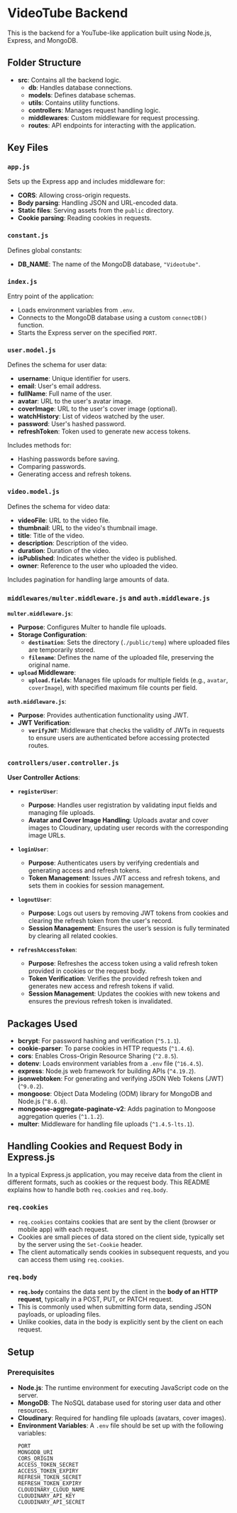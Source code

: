 # VideoTube Backend

This is the backend for a YouTube-like application built using Node.js, Express, and MongoDB.

## Folder Structure

- **src**: Contains all the backend logic.
  - **db**: Handles database connections.
  - **models**: Defines database schemas.
  - **utils**: Contains utility functions.
  - **controllers**: Manages request handling logic.
  - **middlewares**: Custom middleware for request processing.
  - **routes**: API endpoints for interacting with the application.

## Key Files

### `app.js`

Sets up the Express app and includes middleware for:
- **CORS**: Allowing cross-origin requests.
- **Body parsing**: Handling JSON and URL-encoded data.
- **Static files**: Serving assets from the `public` directory.
- **Cookie parsing**: Reading cookies in requests.

### `constant.js`

Defines global constants:
- **DB_NAME**: The name of the MongoDB database, `"Videotube"`.

### `index.js`

Entry point of the application:
- Loads environment variables from `.env`.
- Connects to the MongoDB database using a custom `connectDB()` function.
- Starts the Express server on the specified `PORT`.

### `user.model.js`

Defines the schema for user data:
- **username**: Unique identifier for users.
- **email**: User's email address.
- **fullName**: Full name of the user.
- **avatar**: URL to the user's avatar image.
- **coverImage**: URL to the user's cover image (optional).
- **watchHistory**: List of videos watched by the user.
- **password**: User's hashed password.
- **refreshToken**: Token used to generate new access tokens.

Includes methods for:
- Hashing passwords before saving.
- Comparing passwords.
- Generating access and refresh tokens.

### `video.model.js`

Defines the schema for video data:
- **videoFile**: URL to the video file.
- **thumbnail**: URL to the video's thumbnail image.
- **title**: Title of the video.
- **description**: Description of the video.
- **duration**: Duration of the video.
- **isPublished**: Indicates whether the video is published.
- **owner**: Reference to the user who uploaded the video.

Includes pagination for handling large amounts of data.

### `middlewares/multer.middleware.js` and `auth.middleware.js`

**`multer.middleware.js`**:
- **Purpose**: Configures Multer to handle file uploads.
- **Storage Configuration**:
  - **`destination`**: Sets the directory (`./public/temp`) where uploaded files are temporarily stored.
  - **`filename`**: Defines the name of the uploaded file, preserving the original name.
- **`upload` Middleware**:
  - **`upload.fields`**: Manages file uploads for multiple fields (e.g., `avatar`, `coverImage`), with specified maximum file counts per field.

**`auth.middleware.js`**:
- **Purpose**: Provides authentication functionality using JWT.
- **JWT Verification**:
  - **`verifyJWT`**: Middleware that checks the validity of JWTs in requests to ensure users are authenticated before accessing protected routes.

### `controllers/user.controller.js`

**User Controller Actions**:
- **`registerUser`**:
  - **Purpose**: Handles user registration by validating input fields and managing file uploads.
  - **Avatar and Cover Image Handling**: Uploads avatar and cover images to Cloudinary, updating user records with the corresponding image URLs.
  
- **`loginUser`**:
  - **Purpose**: Authenticates users by verifying credentials and generating access and refresh tokens.
  - **Token Management**: Issues JWT access and refresh tokens, and sets them in cookies for session management.

- **`logoutUser`**:
  - **Purpose**: Logs out users by removing JWT tokens from cookies and clearing the refresh token from the user's record.
  - **Session Management**: Ensures the user’s session is fully terminated by clearing all related cookies.

- **`refreshAccessToken`**:
  - **Purpose**: Refreshes the access token using a valid refresh token provided in cookies or the request body.
  - **Token Verification**: Verifies the provided refresh token and generates new access and refresh tokens if valid.
  - **Session Management**: Updates the cookies with new tokens and ensures the previous refresh token is invalidated.


## Packages Used

- **bcrypt**: For password hashing and verification (`^5.1.1`).
- **cookie-parser**: To parse cookies in HTTP requests (`^1.4.6`).
- **cors**: Enables Cross-Origin Resource Sharing (`^2.8.5`).
- **dotenv**: Loads environment variables from a `.env` file (`^16.4.5`).
- **express**: Node.js web framework for building APIs (`^4.19.2`).
- **jsonwebtoken**: For generating and verifying JSON Web Tokens (JWT) (`^9.0.2`).
- **mongoose**: Object Data Modeling (ODM) library for MongoDB and Node.js (`^8.6.0`).
- **mongoose-aggregate-paginate-v2**: Adds pagination to Mongoose aggregation queries (`^1.1.2`).
- **multer**: Middleware for handling file uploads (`^1.4.5-lts.1`).

## Handling Cookies and Request Body in Express.js

In a typical Express.js application, you may receive data from the client in different formats, such as cookies or the request body. This README explains how to handle both `req.cookies` and `req.body`.

### `req.cookies`

- `req.cookies` contains cookies that are sent by the client (browser or mobile app) with each request.
- Cookies are small pieces of data stored on the client side, typically set by the server using the `Set-Cookie` header.
- The client automatically sends cookies in subsequent requests, and you can access them using `req.cookies`.

### `req.body`

- **`req.body`** contains the data sent by the client in the **body of an HTTP request**, typically in a POST, PUT, or PATCH request.
- This is commonly used when submitting form data, sending JSON payloads, or uploading files.
- Unlike cookies, data in the body is explicitly sent by the client on each request.


## Setup

### Prerequisites

- **Node.js**: The runtime environment for executing JavaScript code on the server.
- **MongoDB**: The NoSQL database used for storing user data and other resources.
- **Cloudinary**: Required for handling file uploads (avatars, cover images).
- **Environment Variables**: A `.env` file should be set up with the following variables:
  ```env
  PORT
  MONGODB_URI
  CORS_ORIGIN
  ACCESS_TOKEN_SECRET
  ACCESS_TOKEN_EXPIRY
  REFRESH_TOKEN_SECRET
  REFRESH_TOKEN_EXPIRY
  CLOUDINARY_CLOUD_NAME
  CLOUDINARY_API_KEY
  CLOUDINARY_API_SECRET
  ```
  
